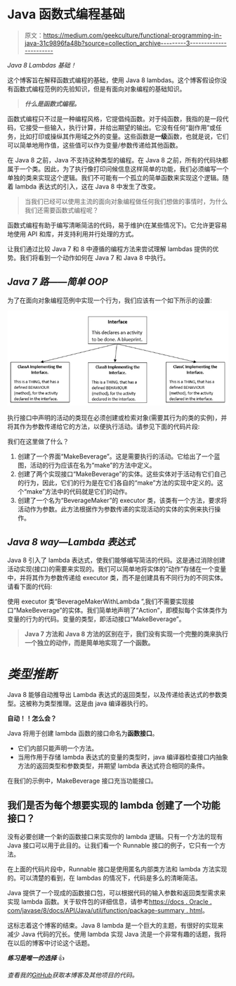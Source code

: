 # Java 函数式编程基础

> 原文：<https://medium.com/geekculture/functional-programming-in-java-31c9896fa48b?source=collection_archive---------3----------------------->

*Java 8 Lambdas 基础！*

这个博客旨在解释函数式编程的基础，使用 Java 8 lambdas。这个博客假设你没有函数式编程范例的先验知识，但是有面向对象编程的基础知识。

> ***什么是函数式编程。***

函数式编程只不过是一种编程风格，它提倡纯函数。对于纯函数，我指的是一段代码，它接受一些输入，执行计算，并给出期望的输出。它没有任何“副作用”或任务，比如打印或操纵其作用域之外的变量。这些函数是**一级**函数，也就是说，它们可以简单地用作值，这些值可以作为变量/参数传递给其他函数。

在 Java 8 之前，Java 不支持这种类型的编程。在 Java 8 之前，所有的代码块都属于一个类。因此，为了执行像打印问候信息这样简单的功能，我们必须编写一个单独的类来实现这个逻辑。我们不可能有一个孤立的简单函数来实现这个逻辑。随着 lambda 表达式的引入，这在 Java 8 中发生了改变。

> 当我们已经可以使用主流的面向对象编程做任何我们想做的事情时，为什么我们还需要函数式编程呢？

函数式编程有助于编写清晰简洁的代码，易于维护(在某些情况下)。它允许更容易地使用 API 和库，并支持利用并行处理的方式。

让我们通过比较 Java 7 和 8 中遵循的编程方法来尝试理解 lambdas 提供的优势。我们将看到一个动作如何在 Java 7 和 Java 8 中执行。

## ***Java 7 路——简单 OOP***

为了在面向对象编程范例中实现一个行为，我们应该有一个如下所示的设置:

![](img/84f2470d206943d7ab2bd09371cd2393.png)

执行接口中声明的活动的类现在必须创建或检索对象(需要其行为的类的实例)，并将其作为参数传递给它的方法，以便执行活动。请参见下面的代码片段:

我们在这里做了什么？

1.  创建了一个界面“MakeBeverage”。这是需要执行的活动。它给出了一个蓝图，活动的行为应该在名为“make”的方法中定义。
2.  创建了两个实现接口“MakeBeverage”的实体。这些实体对于活动有它们自己的行为，因此，它们的行为是在它们各自的“make”方法的实现中定义的。这个“make”方法中的代码就是它们的动作。
3.  创建了一个名为“BeverageMaker”的 executor 类，该类有一个方法，要求将活动作为参数。此方法根据作为参数传递的实现活动的实体的实例来执行操作。

## ***Java 8 way—Lambda 表达式***

Java 8 引入了 lambda 表达式，使我们能够编写简洁的代码。这是通过消除创建活动实现(接口)的需要来实现的。我们可以简单地将实体的“动作”存储在一个变量中，并将其作为参数传递给 executor 类，而不是创建具有不同行为的不同实体。请看下面的代码:

使用 executor 类“BeverageMakerWithLambda ”,我们不需要实现接口“MakeBeverage”的实体。我们简单地声明了“Action”，即模拟每个实体类作为变量的行为的代码。变量的类型，即活动接口“MakeBeverage”。

> **Java 7 方法和 Java 8 方法的区别在于，我们没有实现一个完整的类来执行一个独立的动作，而是简单地实现了一个函数。**

# ***类型推断***

Java 8 能够自动推导出 Lambda 表达式的返回类型，以及传递给表达式的参数类型。这被称为类型推理。这是由 java 编译器执行的。

**自动！！怎么会？**

Java 将用于创建 lambda 函数的接口命名为**函数接口**。

*   它们内部只能声明一个方法。
*   当用作用于存储 lambda 表达式的变量的类型时，java 编译器检查接口内抽象方法的返回类型和参数类型，并期望 lambda 表达式符合相同的条件。

在我们的示例中，MakeBeverage 接口充当功能接口。

## 我们是否为每个想要实现的 lambda 创建了一个功能接口？

没有必要创建一个新的函数接口来实现你的 lambda 逻辑。只有一个方法的现有 Java 接口可以用于此目的。让我们看一个 Runnable 接口的例子，它只有一个方法。

在上面的代码片段中，Runnable 接口是使用匿名内部类方法和 lambda 方法实现的。可以清楚的看到，在 lambdas 的情况下，代码是多么的清晰简洁。

Java 提供了一个现成的函数接口包，可以根据代码的输入参数和返回类型需求来实现 lambda 函数。关于软件包的详细信息，请参考[https://docs . Oracle . com/javase/8/docs/API/Java/util/function/package-summary . html](https://docs.oracle.com/javase/8/docs/api/java/util/function/package-summary.html)。

这标志着这个博客的结束。Java 8 lambda 是一个巨大的主题，有很好的实现来减少 Java 代码的冗长。使用 lambda 实现 Java 流是一个非常有趣的话题，我将在以后的博客中讨论这个话题。

***练习是唯一的选择*** 👍

*查看我的*[*GitHub*](https://github.com/rgog/TutorialsWorkspace/tree/master/FunctionalProgramming/src)*获取本博客及其他项目的代码。*